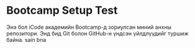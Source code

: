 
# Bootcamp Setup Test

Энэ бол iCode академийн Bootcamp-д зориулсан миний анхны репозитори.
Энд бид Git болон GitHub-н үндсэн үйлдлүүдийг туршиж байна.
sain bna 

